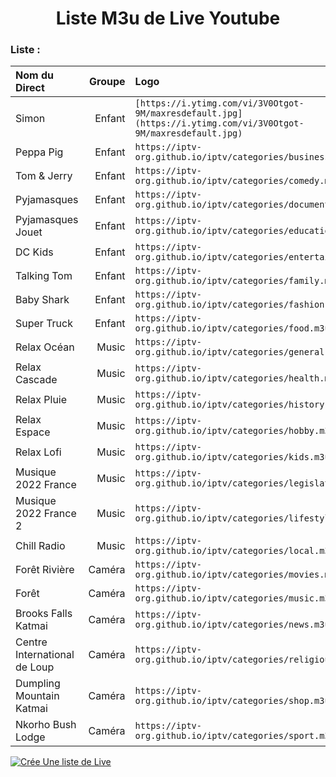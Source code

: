 
<h1 align="center"> Liste M3u de Live Youtube </h1>

### Liste :

<table>
	<thead>
		<tr><th align="left">Nom du Direct</th><th align="right">Groupe</th><th align="left">Logo</th></tr>
	</thead>
	<tbody>
		<tr><td align="left">Simon</td><td align="right">Enfant</td><td align="left"><code>[https://i.ytimg.com/vi/3V0Otgot-9M/maxresdefault.jpg](https://i.ytimg.com/vi/3V0Otgot-9M/maxresdefault.jpg)</code></td></tr>
		<tr><td align="left">Peppa Pig</td><td align="right">Enfant</td><td align="left"><code>https://iptv-org.github.io/iptv/categories/business.m3u</code></td></tr>
		<tr><td align="left">Tom & Jerry</td><td align="right">Enfant</td><td align="left"><code>https://iptv-org.github.io/iptv/categories/comedy.m3u</code></td></tr>
		<tr><td align="left">Pyjamasques</td><td align="right">Enfant</td><td align="left"><code>https://iptv-org.github.io/iptv/categories/documentary.m3u</code></td></tr>
		<tr><td align="left">Pyjamasques Jouet</td><td align="right">Enfant</td><td align="left"><code>https://iptv-org.github.io/iptv/categories/education.m3u</code></td></tr>
		<tr><td align="left">DC Kids</td><td align="right">Enfant</td><td align="left"><code>https://iptv-org.github.io/iptv/categories/entertainment.m3u</code></td></tr>
		<tr><td align="left">Talking Tom</td><td align="right">Enfant</td><td align="left"><code>https://iptv-org.github.io/iptv/categories/family.m3u</code></td></tr>
		<tr><td align="left">Baby Shark</td><td align="right">Enfant</td><td align="left"><code>https://iptv-org.github.io/iptv/categories/fashion.m3u</code></td></tr>
		<tr><td align="left">Super Truck</td><td align="right">Enfant</td><td align="left"><code>https://iptv-org.github.io/iptv/categories/food.m3u</code></td></tr>
		<tr><td align="left">Relax Océan</td><td align="right">Music</td><td align="left"><code>https://iptv-org.github.io/iptv/categories/general.m3u</code></td></tr>
		<tr><td align="left">Relax Cascade</td><td align="right">Music</td><td align="left"><code>https://iptv-org.github.io/iptv/categories/health.m3u</code></td></tr>
		<tr><td align="left">Relax Pluie</td><td align="right">Music</td><td align="left"><code>https://iptv-org.github.io/iptv/categories/history.m3u</code></td></tr>
		<tr><td align="left">Relax Espace</td><td align="right">Music</td><td align="left"><code>https://iptv-org.github.io/iptv/categories/hobby.m3u</code></td></tr>
		<tr><td align="left">Relax Lofi</td><td align="right">Music</td><td align="left"><code>https://iptv-org.github.io/iptv/categories/kids.m3u</code></td></tr>
		<tr><td align="left">Musique 2022 France</td><td align="right">Music</td><td align="left"><code>https://iptv-org.github.io/iptv/categories/legislative.m3u</code></td></tr>
		<tr><td align="left">Musique 2022 France 2</td><td align="right">Music</td><td align="left"><code>https://iptv-org.github.io/iptv/categories/lifestyle.m3u</code></td></tr>
		<tr><td align="left">Chill Radio</td><td align="right">Music</td><td align="left"><code>https://iptv-org.github.io/iptv/categories/local.m3u</code></td></tr>
		<tr><td align="left">Forêt Rivière</td><td align="right">Caméra</td><td align="left"><code>https://iptv-org.github.io/iptv/categories/movies.m3u</code></td></tr>
		<tr><td align="left">Forêt</td><td align="right">Caméra</td><td align="left"><code>https://iptv-org.github.io/iptv/categories/music.m3u</code></td></tr>
		<tr><td align="left">Brooks Falls Katmai</td><td align="right">Caméra</td><td align="left"><code>https://iptv-org.github.io/iptv/categories/news.m3u</code></td></tr>
		<tr><td align="left">Centre International de Loup</td><td align="right">Caméra</td><td align="left"><code>https://iptv-org.github.io/iptv/categories/religious.m3u</code></td></tr>
		<tr><td align="left">Dumpling Mountain Katmai</td><td align="right">Caméra</td><td align="left"><code>https://iptv-org.github.io/iptv/categories/shop.m3u</code></td></tr>
		<tr><td align="left">Nkorho Bush Lodge</td><td align="right">Caméra</td><td align="left"><code>https://iptv-org.github.io/iptv/categories/sport.m3u</code></td></tr>
	</tbody>
</table>


[![Crée Une liste de Live](https://github.com/benmoose39/YouTube_to_m3u/actions/workflows/m3u_Generator.yml/badge.svg)](https://github.com/benmoose39/YouTube_to_m3u/actions/workflows/m3u_Generator.yml)




